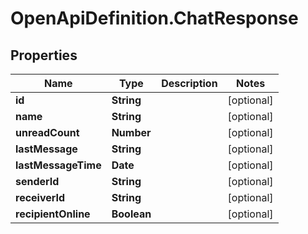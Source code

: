 # OpenApiDefinition.ChatResponse

## Properties

Name | Type | Description | Notes
------------ | ------------- | ------------- | -------------
**id** | **String** |  | [optional] 
**name** | **String** |  | [optional] 
**unreadCount** | **Number** |  | [optional] 
**lastMessage** | **String** |  | [optional] 
**lastMessageTime** | **Date** |  | [optional] 
**senderId** | **String** |  | [optional] 
**receiverId** | **String** |  | [optional] 
**recipientOnline** | **Boolean** |  | [optional] 


